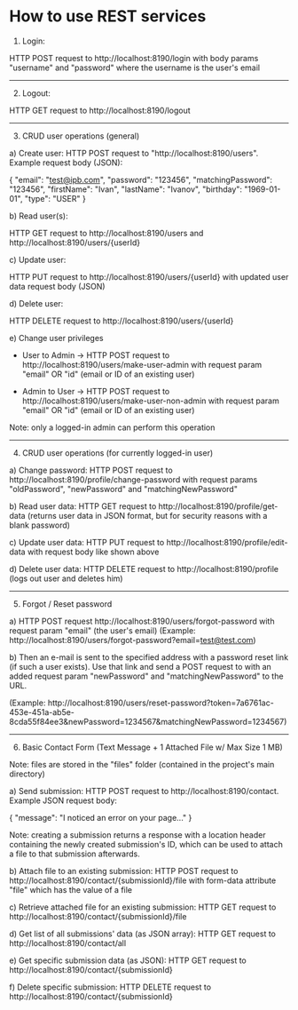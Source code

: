 # How to use REST services

1. Login: 

HTTP POST request to http://localhost:8190/login with body params "username" and "password" where the username is the user's email

---

2. Logout: 

HTTP GET request to http://localhost:8190/logout

---

3. CRUD user operations (general)

a) Create user: HTTP POST request to "http://localhost:8190/users". Example request body (JSON):

{
    "email": "test@ipb.com",
    "password": "123456",
    "matchingPassword": "123456",
    "firstName": "Ivan",
    "lastName": "Ivanov",
    "birthday": "1969-01-01",
    "type": "USER"
}

b) Read user(s): 

HTTP GET request to http://localhost:8190/users and http://localhost:8190/users/{userId}

c) Update user: 

HTTP PUT request to http://localhost:8190/users/{userId} with updated user data request body (JSON)

d) Delete user: 

HTTP DELETE request to http://localhost:8190/users/{userId}

e) Change user privileges

- User to Admin -> HTTP POST request to http://localhost:8190/users/make-user-admin with request param "email" OR "id" (email or ID of an existing user)

- Admin to User -> HTTP POST request to http://localhost:8190/users/make-user-non-admin with request param "email" OR "id" (email or ID of an existing user)

Note: only a logged-in admin can perform this operation

---

4. CRUD user operations (for currently logged-in user)

a) Change password: HTTP POST request to http://localhost:8190/profile/change-password with request params "oldPassword", "newPassword" and "matchingNewPassword"

b) Read user data: HTTP GET request to http://localhost:8190/profile/get-data (returns user data in JSON format, but for security reasons with a blank password) 

c) Update user data: HTTP PUT request to http://localhost:8190/profile/edit-data with request body like shown above

d) Delete user data: HTTP DELETE request to http://localhost:8190/profile (logs out user and deletes him)

---

5. Forgot / Reset password

a) HTTP POST request http://localhost:8190/users/forgot-password with request param "email" (the user's email) (Example: http://localhost:8190/users/forgot-password?email=test@test.com)

b) Then an e-mail is sent to the specified address with a password reset link (if such a user exists). 
Use that link and send a POST request to with an added request param "newPassword" and "matchingNewPassword" to the URL. 

(Example: http://localhost:8190/users/reset-password?token=7a6761ac-453e-451a-ab5e-8cda55f84ee3&newPassword=1234567&matchingNewPassword=1234567)

---

6. Basic Contact Form (Text Message + 1 Attached File w/ Max Size 1 MB)

Note: files are stored in the "files" folder (contained in the project's main directory)

a) Send submission: HTTP POST request to http://localhost:8190/contact. Example JSON request body:

{
	"message": "I noticed an error on your page..."
}

Note: creating a submission returns a response with a location header containing the newly created submission's ID, which can be used to attach a file to that submission afterwards.

b) Attach file to an existing submission: HTTP POST request to http://localhost:8190/contact/{submissionId}/file with form-data attribute "file" which has the value of a file

c) Retrieve attached file for an existing submission: HTTP GET request to http://localhost:8190/contact/{submissionId}/file

d) Get list of all submissions' data (as JSON array): HTTP GET request to http://localhost:8190/contact/all

e) Get specific submission data (as JSON): HTTP GET request to http://localhost:8190/contact/{submissionId}

f) Delete specific submission: HTTP DELETE request to http://localhost:8190/contact/{submissionId}